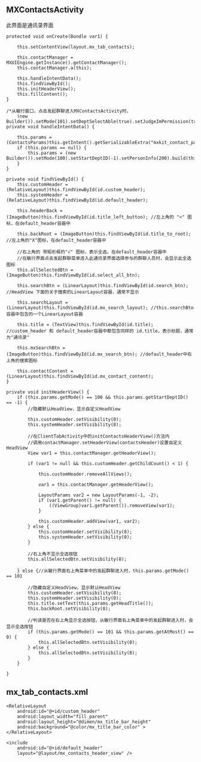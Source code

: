 ## MXContactsActivity ##
此界面是通讯录界面

	protected void onCreate(Bundle var1) {

		this.setContentView(layout.mx_tab_contacts);

        this.contactManager = MXUIEngine.getInstance().getContactManager();
        this.contactManager.a(this);

		this.handleIntentData();
        this.findViewById();
        this.initHeaderView();
        this.fillContent();
	}

	/*从敏行窗口，点击发起群聊进入MXContactsActivity时，
		(new Builder()).setMode(101).setDeptSelectAble(true).setJudgeImPermission(true).setSelectDeptContainChild(true)*/
	private void handleIntentData() {

        this.params = (ContactsParams)this.getIntent().getSerializableExtra("mxkit_contact_params");
        if (this.params == null) {
            this.params = (new Builder()).setMode(100).setStartDeptID(-1).setPersonInfo(200).build(this);
        }
    }

	private void findViewById() {
        this.customHeader = (RelativeLayout)this.findViewById(id.custom_header);
        this.systemHeader = (RelativeLayout)this.findViewById(id.default_header);

        this.headerBack = (ImageButton)this.findViewById(id.title_left_button); //左上角的 "<" 图标，在default_header容器中

        this.backRoot = (ImageButton)this.findViewById(id.title_to_root); //左上角的"X"图标，在default_header容器中

		//右上角的 带矩形框的"√" 图标，表示全选。在default_header容器中
		//在敏行界面点击发起群聊菜单进入此通讯录界面选择参与的群聊人员时，会显示此全选图标
        this.allSelectedBtn = (ImageButton)this.findViewById(id.select_all_btn);  

        this.searchBtn = (LinearLayout)this.findViewById(id.search_btn);  //HeadView 下面的关于搜索的LinearLayout容器，通常不显示

        this.searchLayout = (LinearLayout)this.findViewById(id.mx_search_layout); //this.searchBtn容器中包含的一个LinearLayout容器

        this.title = (TextView)this.findViewById(id.title);  //custom_header 和 default_header容器中都包含同样的 id.title，表示标题，通常为"通讯录"

        this.mxSearchBtn = (ImageButton)this.findViewById(id.mx_search_btn); //default_header中右上角的搜索图标

        this.contactContent = (LinearLayout)this.findViewById(id.mx_contact_content);
    }

	private void initHeaderView() {
        if (this.params.getMode() == 100 && this.params.getStartDeptID() == -1) {
			//隐藏默认HeadView，显示自定义HeadView

            this.customHeader.setVisibility(0);
            this.systemHeader.setVisibility(8);

			//在ClientTabActivity中的initContactsHeaderView()方法内
			//调用contactManager.setHeaderView(contactsHeader)设置自定义HeadView
            View var1 = this.contactManager.getHeaderView();

            if (var1 != null && this.customHeader.getChildCount() < 1) {

                this.customHeader.removeAllViews();

                var1 = this.contactManager.getHeaderView();

                LayoutParams var2 = new LayoutParams(-1, -2);
                if (var1.getParent() != null) {
                    ((ViewGroup)var1.getParent()).removeView(var1);
                }

                this.customHeader.addView(var1, var2);
            } else {
                this.customHeader.setVisibility(8);
                this.systemHeader.setVisibility(0);
            }

			//右上角不显示全选按钮
            this.allSelectedBtn.setVisibility(8);

        } else {//从敏行界面右上角菜单中的发起群聊进入时，this.params.getMode() == 101

			//隐藏自定义HeadView，显示默认HeadView
            this.customHeader.setVisibility(8);
            this.systemHeader.setVisibility(0);
            this.title.setText(this.params.getHeadTitle());
            this.backRoot.setVisibility(8);

			//判读是否在右上角显示全选按钮，从敏行界面右上角菜单中的发起群聊进入时，会显示全选按钮
            if (this.params.getMode() == 101 && this.params.getAtMost() == 0) {
                this.allSelectedBtn.setVisibility(0);
            } else {
                this.allSelectedBtn.setVisibility(8);
            }
        }

    }


## mx_tab_contacts.xml ##

	<RelativeLayout
        android:id="@+id/custom_header"
        android:layout_width="fill_parent"
        android:layout_height="@dimen/mx_title_bar_height"
        android:background="@color/mx_title_bar_color" >
    </RelativeLayout>

    <include
        android:id="@+id/default_header"
        layout="@layout/mx_contacts_header_view" />